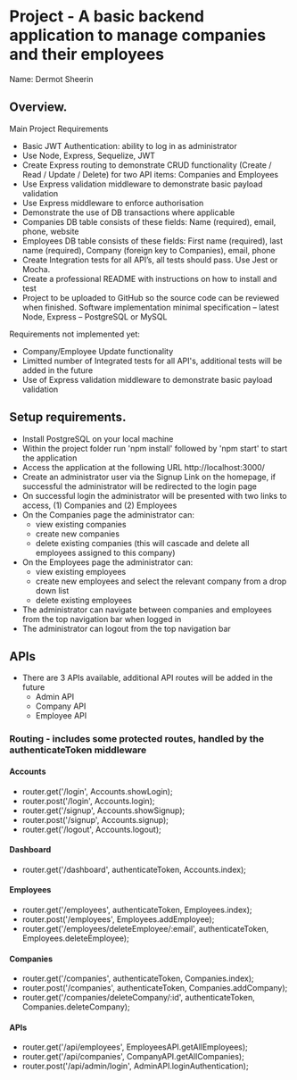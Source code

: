 # Project - A basic backend application to manage companies and their employees

Name: Dermot Sheerin

## Overview.
Main Project Requirements
 + Basic JWT Authentication: ability to log in as administrator
 + Use Node, Express, Sequelize, JWT
 + Create Express routing to demonstrate CRUD functionality (Create / Read / Update / Delete) for two API items: Companies and Employees 
 + Use Express validation middleware to demonstrate basic payload validation
 + Use Express middleware to enforce authorisation
 + Demonstrate the use of DB transactions where applicable  
 + Companies DB table consists of these fields: Name (required), email, phone, website
 + Employees DB table consists of these fields: First name (required), last name (required), Company (foreign key to Companies), email, phone
 + Create Integration tests for all API’s, all tests should pass. Use Jest or Mocha.
 + Create a professional README with instructions on how to install and test
 + Project to be uploaded to GitHub so the source code can be reviewed when finished.
Software implementation minimal specification – latest Node, Express – PostgreSQL or MySQL

Requirements not implemented yet: 
 + Company/Employee Update functionality
 + Limitted number of Integrated tests for all API's, additional tests will be added in the future
 + Use of Express validation middleware to demonstrate basic payload validation


## Setup requirements.
 + Install PostgreSQL on your local machine
 + Within the project folder run 'npm install' followed by 'npm start' to start the application
 + Access the application at the following URL http://localhost:3000/ 
 + Create an administrator user via the Signup Link on the homepage, if successful the administrator will be redirected to the login page
 + On successful login the administrator will be presented with two links to access, (1) Companies and (2) Employees
 + On the Companies page the administrator can: 
   - view existing companies
   - create new companies
   - delete existing companies (this will cascade and delete all employees assigned to this company)
 + On the Employees page the administrator can: 
   - view existing employees
   - create new employees and select the relevant company from a drop down list
   - delete existing employees
 + The administrator can navigate between companies and employees from the top navigation bar when logged in
 + The administrator can logout from the top navigation bar


## APIs
 + There are 3 APIs available, additional API routes will be added in the future
   - Admin API
   - Company API
   - Employee API


### Routing - includes some protected routes, handled by the authenticateToken middleware

#### Accounts
- router.get('/login', Accounts.showLogin);
- router.post('/login', Accounts.login);
- router.get('/signup', Accounts.showSignup);
- router.post('/signup', Accounts.signup);
- router.get('/logout', Accounts.logout);

#### Dashboard
- router.get('/dashboard', authenticateToken, Accounts.index);

#### Employees 
- router.get('/employees', authenticateToken, Employees.index);
- router.post('/employees', Employees.addEmployee);
- router.get('/employees/deleteEmployee/:email', authenticateToken, Employees.deleteEmployee);

#### Companies 
- router.get('/companies', authenticateToken, Companies.index);
- router.post('/companies', authenticateToken, Companies.addCompany);
- router.get('/companies/deleteCompany/:id', authenticateToken, Companies.deleteCompany);

#### APIs
- router.get('/api/employees', EmployeesAPI.getAllEmployees);
- router.get('/api/companies', CompanyAPI.getAllCompanies);
- router.post('/api/admin/login', AdminAPI.loginAuthentication);